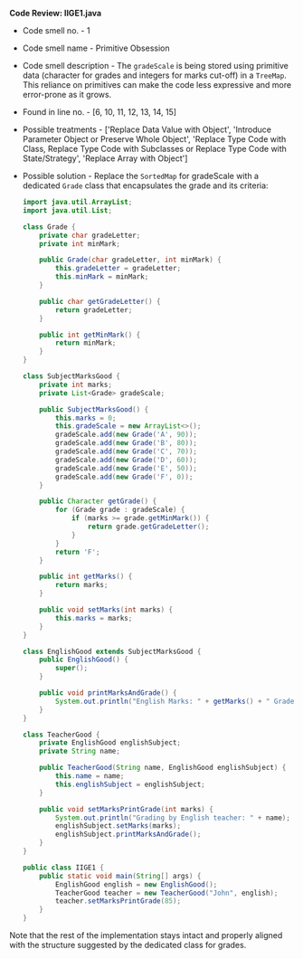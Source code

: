 **Code Review: IIGE1.java**

- Code smell no. - 1
- Code smell name - Primitive Obsession
- Code smell description - The `gradeScale` is being stored using primitive data (character for grades and integers for marks cut-off) in a `TreeMap`. This reliance on primitives can make the code less expressive and more error-prone as it grows.
- Found in line no. - [6, 10, 11, 12, 13, 14, 15]
- Possible treatments - ['Replace Data Value with Object', 'Introduce Parameter Object or Preserve Whole Object', 'Replace Type Code with Class, Replace Type Code with Subclasses or Replace Type Code with State/Strategy', 'Replace Array with Object']
- Possible solution - Replace the `SortedMap` for gradeScale with a dedicated `Grade` class that encapsulates the grade and its criteria:
  
  ```java
  import java.util.ArrayList;
  import java.util.List;
  
  class Grade {
      private char gradeLetter;
      private int minMark;
  
      public Grade(char gradeLetter, int minMark) {
          this.gradeLetter = gradeLetter;
          this.minMark = minMark;
      }
  
      public char getGradeLetter() {
          return gradeLetter;
      }
  
      public int getMinMark() {
          return minMark;
      }
  }
  
  class SubjectMarksGood {
      private int marks;
      private List<Grade> gradeScale;
  
      public SubjectMarksGood() {
          this.marks = 0;
          this.gradeScale = new ArrayList<>();
          gradeScale.add(new Grade('A', 90));
          gradeScale.add(new Grade('B', 80));
          gradeScale.add(new Grade('C', 70));
          gradeScale.add(new Grade('D', 60));
          gradeScale.add(new Grade('E', 50));
          gradeScale.add(new Grade('F', 0));
      }
  
      public Character getGrade() {
          for (Grade grade : gradeScale) {
              if (marks >= grade.getMinMark()) {
                  return grade.getGradeLetter();
              }
          }
          return 'F';
      }
  
      public int getMarks() {
          return marks;
      }
  
      public void setMarks(int marks) {
          this.marks = marks;
      }
  }
  
  class EnglishGood extends SubjectMarksGood {
      public EnglishGood() {
          super();
      }
  
      public void printMarksAndGrade() {
          System.out.println("English Marks: " + getMarks() + " Grade: " + getGrade());
      }
  }
  
  class TeacherGood {
      private EnglishGood englishSubject;
      private String name;
  
      public TeacherGood(String name, EnglishGood englishSubject) {
          this.name = name;
          this.englishSubject = englishSubject;
      }
  
      public void setMarksPrintGrade(int marks) {
          System.out.println("Grading by English teacher: " + name);
          englishSubject.setMarks(marks);
          englishSubject.printMarksAndGrade();
      }
  }
  
  public class IIGE1 {
      public static void main(String[] args) {
          EnglishGood english = new EnglishGood();
          TeacherGood teacher = new TeacherGood("John", english);
          teacher.setMarksPrintGrade(85);
      }
  }
  ```

Note that the rest of the implementation stays intact and properly aligned with the structure suggested by the dedicated class for grades.